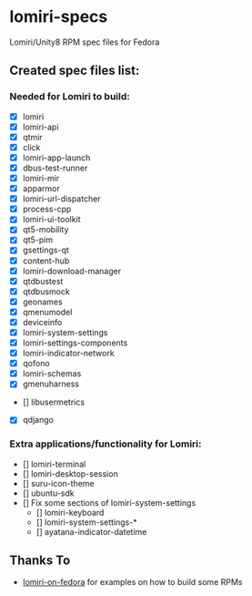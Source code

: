 # lomiri-specs
Lomiri/Unity8 RPM spec files for Fedora

## Created spec files list:
### Needed for Lomiri to build:
* [X] lomiri
* [X] lomiri-api
* [X] qtmir
* [X] click
* [X] lomiri-app-launch
* [X] dbus-test-runner
* [X] lomiri-mir
* [X] apparmor
* [X] lomiri-url-dispatcher
* [X] process-cpp
* [X] lomiri-ui-toolkit
* [X] qt5-mobility
* [X] qt5-pim
* [X] gsettings-qt
* [X] content-hub
* [X] lomiri-download-manager
* [X] qtdbustest
* [X] qtdbusmock
* [X] geonames
* [X] qmenumodel
* [X] deviceinfo
* [X] lomiri-system-settings
* [X] lomiri-settings-components
* [X] lomiri-indicator-network
* [X] qofono
* [X] lomiri-schemas
* [X] gmenuharness
* [] libusermetrics
* [X] qdjango

### Extra applications/functionality for Lomiri:
* [] lomiri-terminal
* [] lomiri-desktop-session
* [] suru-icon-theme
* [] ubuntu-sdk
* [] Fix some sections of lomiri-system-settings
	* [] lomiri-keyboard
	* [] lomiri-system-settings-*
	* [] ayatana-indicator-datetime

## Thanks To
* [lomiri-on-fedora](https://gitlab.com/erlend.io/lomiri-on-fedora) for examples on how to build some RPMs